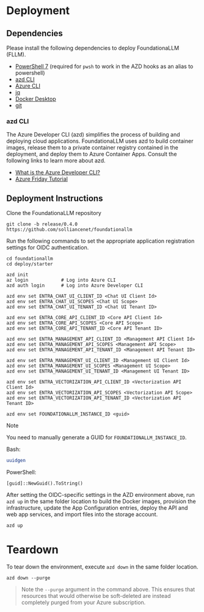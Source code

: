 # Deployment

## Dependencies

Please install the following dependencies to deploy FoundationaLLM (FLLM).

- [PowerShell 7](https://learn.microsoft.com/en-us/powershell/scripting/install/installing-powershell?view=powershell-7.4) (required for `pwsh` to work in the AZD hooks as an alias to powershell)
- [azd CLI](https://learn.microsoft.com/en-us/azure/developer/azure-developer-cli/install-azd)
- [Azure CLI](https://learn.microsoft.com/en-us/cli/azure/install-azure-cli)
- [jq](https://jqlang.github.io/jq/download/)
- [Docker Desktop](https://www.docker.com/products/docker-desktop/)
- [git](https://git-scm.com/downloads)

### azd CLI

The Azure Developer CLI (azd) simplifies the process of building and deploying cloud applications. FoundationaLLM uses azd to build container images, release them to a private container registry contained in the deployment, and deploy them to Azure Container Apps. Consult the following links to learn more about azd.

- [What is the Azure Developer CLI?](https://learn.microsoft.com/en-us/azure/developer/azure-developer-cli/overview)
- [Azure Friday Tutorial](https://www.youtube.com/watch?v=VTk-FhJyo7s)

## Deployment Instructions

Clone the FoundationaLLM repository

```pwsh
git clone -b release/0.4.0 https://github.com/solliancenet/foundationallm
```

Run the following commands to set the appropriate application registration settings for OIDC authentication.

```pwsh
cd foundationallm
cd deploy/starter

azd init
az login            # Log into Azure CLI
azd auth login      # Log into Azure Developer CLI

azd env set ENTRA_CHAT_UI_CLIENT_ID <Chat UI Client Id>
azd env set ENTRA_CHAT_UI_SCOPES <Chat UI Scope>
azd env set ENTRA_CHAT_UI_TENANT_ID <Chat UI Tenant ID>

azd env set ENTRA_CORE_API_CLIENT_ID <Core API Client Id>
azd env set ENTRA_CORE_API_SCOPES <Core API Scope>
azd env set ENTRA_CORE_API_TENANT_ID <Core API Tenant ID>

azd env set ENTRA_MANAGEMENT_API_CLIENT_ID <Management API Client Id>
azd env set ENTRA_MANAGEMENT_API_SCOPES <Management API Scope>
azd env set ENTRA_MANAGEMENT_API_TENANT_ID <Management API Tenant ID>

azd env set ENTRA_MANAGEMENT_UI_CLIENT_ID <Management UI Client Id>
azd env set ENTRA_MANAGEMENT_UI_SCOPES <Management UI Scope>
azd env set ENTRA_MANAGEMENT_UI_TENANT_ID <Management UI Tenant ID>

azd env set ENTRA_VECTORIZATION_API_CLIENT_ID <Vectorization API Client Id>
azd env set ENTRA_VECTORIZATION_API_SCOPES <Vectorization API Scope>
azd env set ENTRA_VECTORIZATION_API_TENANT_ID <Vectorization API Tenant ID>

azd env set FOUNDATIONALLM_INSTANCE_ID <guid>
```

>[!NOTE]
> You need to manually generate a GUID for `FOUNDATIONALLM_INSTANCE_ID`.

Bash:

```bash
uuidgen
```

PowerShell:

```pwsh
[guid]::NewGuid().ToString()
```

After setting the OIDC-specific settings in the AZD environment above, run `azd up` in the same folder location to build the Docker images, provision the infrastructure, update the App Configuration entries, deploy the API and web app services, and import files into the storage account.

```pwsh
azd up
```

# Teardown

To tear down the environment, execute `azd down` in the same folder location.

```pwsh
azd down --purge
```

> Note the `--purge` argument in the command above. This ensures that resources that would otherwise be soft-deleted are instead completely purged from your Azure subscription.